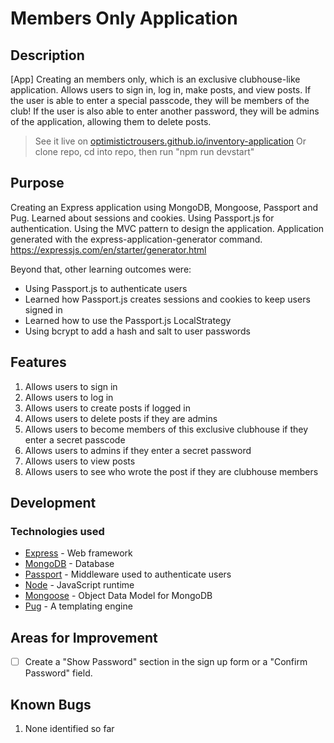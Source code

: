 # Members Only Application

## Description

[App] Creating an members only, which is an exclusive clubhouse-like application. Allows users to sign in, log in, make posts, and view posts. If the user is able to enter a special passcode, they will be members of the club! If the user is also able to enter another password, they will be admins of the application, allowing them to delete posts.

> See it live on [optimistictrousers.github.io/inventory-application](https://optimistictrousers.github.io/inventory-application/)
> Or clone repo, cd into repo, then run "npm run devstart"

## Purpose

Creating an Express application using MongoDB, Mongoose, Passport and Pug. Learned about sessions and cookies. Using Passport.js for authentication. Using the MVC pattern to design the application. Application generated with the express-application-generator command. https://expressjs.com/en/starter/generator.html

Beyond that, other learning outcomes were:

- Using Passport.js to authenticate users
- Learned how Passport.js creates sessions and cookies to keep users signed in
- Learned how to use the Passport.js LocalStrategy
- Using bcrypt to add a hash and salt to user passwords

## Features

1. Allows users to sign in
2. Allows users to log in
3. Allows users to create posts if logged in
4. Allows users to delete posts if they are admins
5. Allows users to become members of this exclusive clubhouse if they enter a secret passcode
6. Allows users to admins if they enter a secret password
7. Allows users to view posts
8. Allows users to see who wrote the post if they are clubhouse members

## Development

### Technologies used

- [Express](https://expressjs.com/) - Web framework
- [MongoDB](https://www.mongodb.com/) - Database
- [Passport](https://www.passportjs.org/) - Middleware used to authenticate users
- [Node](https://nodejs.org/en/) - JavaScript runtime
- [Mongoose](https://mongoosejs.com/docs/) - Object Data Model for MongoDB
- [Pug](https://pugjs.org/api/getting-started.html) - A templating engine

## Areas for Improvement

* [ ] Create a "Show Password" section in the sign up form or a "Confirm Password" field.

## Known Bugs

1. None identified so far
